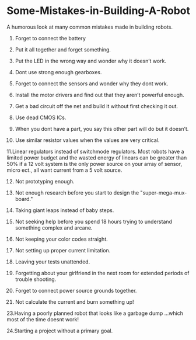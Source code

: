 # Some-Mistakes-in-Building-A-Robot

A humorous look at many common mistakes made in building robots.

1. Forget to connect the battery

2. Put it all together and forget something.

3. Put the LED in the wrong way and wonder why it doesn’t work.

4. Dont use strong enough gearboxes.

5. Forget to connect the sensors and wonder why they dont work.

6. Install the motor drivers and find out that they aren’t powerful enough.

7. Get a bad circuit off the net and build it without first checking it out.

8. Use dead CMOS ICs.

9. When you dont have a part, you say this other part will do but it doesn’t.

10. Use similar resistor values when the values are very critical.

11.Linear regulators instead of switchmode regulators. Most robots have a
limited power budget and the wasted energy of linears can be greater
than 50% if a 12 volt system is the only power source on your array of
sensor, micro ect., all want current from a 5 volt source.

12. Not prototyping enough.

13. Not enough research before you start to design the "super-mega-mux-board."

14. Taking giant leaps instead of baby steps.

15. Not seeking help before you spend 18 hours trying to understand something complex and arcane.

16. Not keeping your color codes straight.

18. Not setting up proper current limitation.

19. Leaving your tests unattended.

20. Forgetting about your girlfriend in the next room for extended periods of trouble shooting.

21. Forget to connect power source grounds together.

22. Not calculate the current and burn something up!

23.Having a poorly planned robot that looks like a garbage dump …which most of the time doesnt work!

24.Starting a project without a primary goal.

